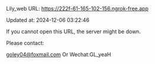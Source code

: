 Lily_web URL: https://222f-61-165-102-156.ngrok-free.app

Updated at: 2024-12-06 03:22:46

If you cannot open this URL, the server might be down.

Please contact: 

goley04@foxmail.com Or Wechat:GL_yeaH